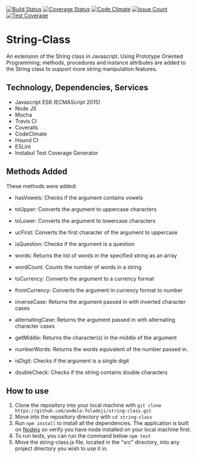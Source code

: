 [![Build Status](https://travis-ci.org/andela-oagunbiade/string-class.svg?branch=develop)](https://travis-ci.org/andela-oagunbiade/string-class)
[![Coverage Status](https://coveralls.io/repos/github/andela-oagunbiade/string-class/badge.svg?branch=develop)](https://coveralls.io/github/andela-oagunbiade/string-class?branch=develop)
[![Code Climate](https://codeclimate.com/github/andela-oagunbiade/string-class/badges/gpa.svg)](https://codeclimate.com/github/andela-oagunbiade/string-class)
[![Issue Count](https://codeclimate.com/github/andela-oagunbiade/string-class/badges/issue_count.svg)](https://codeclimate.com/github/andela-oagunbiade/string-class)
[![Test Coverage](https://codeclimate.com/github/andela-oagunbiade/string-class/badges/coverage.svg)](https://codeclimate.com/github/andela-oagunbiade/string-class/coverage)
# String-Class
An extension of the String class in Javascript.
Using Prototype Oriented Programming; methods, procedures and instance attributes are added to the String class to support more string manipulation features.

## Technology, Dependencies, Services
- Javascript ES6 (ECMAScript 2015)
- Node JS
- Mocha
- Travis CI
- Coveralls
- CodeClimate
- Hound CI
- ESLint
- Instabul Test Coverage Generator

## Methods Added
These methods were added:
- hasVowels: Checks if the argument contains vowels

- toUpper: Converts the argument to uppercase characters

- toLower: Converts the argument to lowercase characters

- ucFirst: Converts the  first character of the argument to uppercase

- isQuestion: Checks if the argument is a question

- words: Returns the list of words in the specified string as an array

- wordCount: Counts the number of words in a string

- toCurrency: Converts the argument to a currency format

- fromCurrency: Converts the argument in currency format to number

- inverseCase: Returns the argument passed in with inverted character cases

- alternatingCase: Returns the argument passed in with alternating character cases

- getMiddle: Returns the character(s) in the middle of the argument

- numberWords: Returns the words equivalent of the number passed in.

- isDigit: Checks if the argument is a single digit

- doubleCheck: Checks if the string contains double characters

## How to use
1.  Clone the repository into your local machine with `git clone https://github.com/andela-foladeji/string-class.git`
2.  Move into the repository directory with `cd string-class`
3.  Run `npm install` to install all the dependencies. The application is built on [Nodejs](nodejs.org) so verify you have node installed on your local machine first.
4.  To run tests, you can run the command below `npm test`
5.  Move the string-class.js file, located in the "src" directory, into any project directory you wish to use it in.